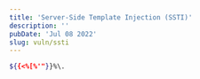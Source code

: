 ```yaml
---
title: 'Server-Side Template Injection (SSTI)'
description: ''
pubDate: 'Jul 08 2022'
slug: vuln/ssti
---
```


```bash
${{<%[%'"}}%\.
```
